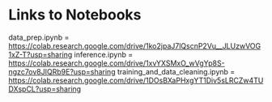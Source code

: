 # Links to Notebooks

data_prep.ipynb = https://colab.research.google.com/drive/1ko2jpaJ7lQscnP2Vu__JLUzwVOG1xZ-T?usp=sharing
inference.ipynb = https://colab.research.google.com/drive/1xvYXSMxO_wVgYp8S-ngzc7ov8JIQRb9E?usp=sharing
training_and_data_cleaning.ipynb = https://colab.research.google.com/drive/1DOsBXaPHxgYT1Div5sLRCZw4TUDXspCL?usp=sharing